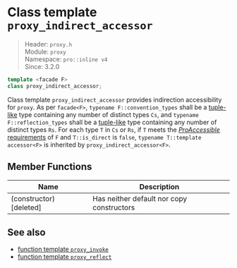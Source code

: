 # Class template `proxy_indirect_accessor`

> Header: `proxy.h`  
> Module: `proxy`  
> Namespace: `pro::inline v4`  
> Since: 3.2.0

```cpp
template <facade F>
class proxy_indirect_accessor;
```

Class template `proxy_indirect_accessor` provides indirection accessibility for `proxy`. As per `facade<F>`, `typename F::convention_types` shall be a [tuple-like](https://en.cppreference.com/w/cpp/utility/tuple/tuple-like) type containing any number of distinct types `Cs`, and `typename F::reflection_types` shall be a [tuple-like](https://en.cppreference.com/w/cpp/utility/tuple/tuple-like) type containing any number of distinct types `Rs`. For each type `T` in `Cs` or `Rs`, if `T` meets the [*ProAccessible* requirements](ProAccessible.md) of `F` and `T::is_direct` is `false`, `typename T::template accessor<F>` is inherited by `proxy_indirect_accessor<F>`.

## Member Functions

| Name                    | Description                               |
| ----------------------- | ----------------------------------------- |
| (constructor) [deleted] | Has neither default nor copy constructors |

## See also

- [function template `proxy_invoke`](proxy_invoke.md)
- [function template `proxy_reflect`](proxy_reflect.md)
